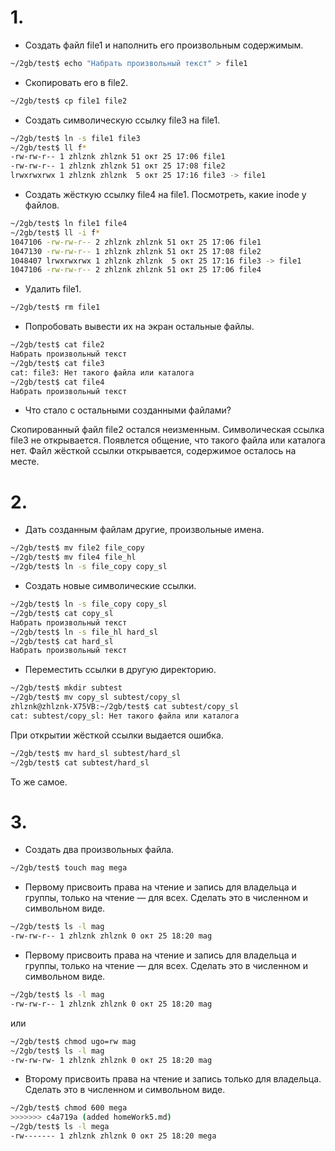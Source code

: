# 1. 

- Создать файл file1 и наполнить его произвольным содержимым.
```sh
~/2gb/test$ echo "Набрать произвольный текст" > file1
```
- Скопировать его в file2.
```sh
~/2gb/test$ cp file1 file2
```
- Создать символическую ссылку file3 на file1.
```sh
~/2gb/test$ ln -s file1 file3
~/2gb/test$ ll f*
-rw-rw-r-- 1 zhlznk zhlznk 51 окт 25 17:06 file1
-rw-rw-r-- 1 zhlznk zhlznk 51 окт 25 17:08 file2
lrwxrwxrwx 1 zhlznk zhlznk  5 окт 25 17:16 file3 -> file1
```

- Создать жёсткую ссылку file4 на file1. Посмотреть, какие inode у файлов.
```sh
~/2gb/test$ ln file1 file4
~/2gb/test$ ll -i f*
1047106 -rw-rw-r-- 2 zhlznk zhlznk 51 окт 25 17:06 file1
1047130 -rw-rw-r-- 1 zhlznk zhlznk 51 окт 25 17:08 file2
1048407 lrwxrwxrwx 1 zhlznk zhlznk  5 окт 25 17:16 file3 -> file1
1047106 -rw-rw-r-- 2 zhlznk zhlznk 51 окт 25 17:06 file4
```

- Удалить file1.
```sh
~/2gb/test$ rm file1

```
- Попробовать вывести их на экран остальные файлы.
```sh
~/2gb/test$ cat file2
Набрать произвольный текст
~/2gb/test$ cat file3
cat: file3: Нет такого файла или каталога
~/2gb/test$ cat file4
Набрать произвольный текст
```

- Что стало с остальными созданными файлами?

Скопированный файл file2 остался неизменным.
Символическая ссылка file3 не открывается. Появлется общение, что такого файла или каталога нет.
Файл жёсткой ссылки открывается, содержимое осталось на месте.

# 2. 

- Дать созданным файлам другие, произвольные имена. 
```sh
~/2gb/test$ mv file2 file_copy
~/2gb/test$ mv file4 file_hl
~/2gb/test$ ln -s file_copy copy_sl
```

- Создать новые символические ссылки.
```sh
~/2gb/test$ ln -s file_copy copy_sl 
~/2gb/test$ cat copy_sl 
Набрать произвольный текст
~/2gb/test$ ln -s file_hl hard_sl 
~/2gb/test$ cat hard_sl 
Набрать произвольный текст
```

- Переместить ссылки в другую директорию.
```sh
~/2gb/test$ mkdir subtest
~/2gb/test$ mv copy_sl subtest/copy_sl
zhlznk@zhlznk-X75VB:~/2gb/test$ cat subtest/copy_sl 
cat: subtest/copy_sl: Нет такого файла или каталога
```
При открытии жёсткой ссылки выдается ошибка.

```sh
~/2gb/test$ mv hard_sl subtest/hard_sl
~/2gb/test$ cat subtest/hard_sl 

```
То же самое.

# 3. 

- Создать два произвольных файла.
```sh
~/2gb/test$ touch mag mega
```

- Первому присвоить права на чтение и запись для владельца и группы, только на чтение — для всех. Сделать это в численном и символьном виде.
```sh
~/2gb/test$ ls -l mag
-rw-rw-r-- 1 zhlznk zhlznk 0 окт 25 18:20 mag
```
- Первому присвоить права на чтение и запись для владельца и группы, только на чтение — для всех. Сделать это в численном и символьном виде.
```sh
~/2gb/test$ ls -l mag
-rw-rw-r-- 1 zhlznk zhlznk 0 окт 25 18:20 mag
```
или
```sh
~/2gb/test$ chmod ugo=rw mag
~/2gb/test$ ls -l mag
-rw-rw-rw- 1 zhlznk zhlznk 0 окт 25 18:20 mag
```
- Второму присвоить права на чтение и запись только для владельца. Сделать это в численном и символьном виде.
```sh
~/2gb/test$ chmod 600 mega
>>>>>>> c4a719a (added homeWork5.md)
~/2gb/test$ ls -l mega 
-rw------- 1 zhlznk zhlznk 0 окт 25 18:20 mega
```
